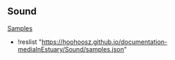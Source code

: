 ## Sound
[Samples](samples.json)

+ !reslist "https://hoohoosz.github.io/documentation-mediaInEstuary/Sound/samples.json"
